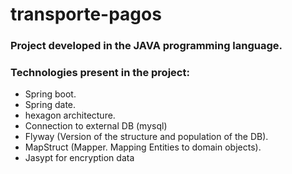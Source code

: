 # transporte-pagos

### Project developed in the JAVA programming language.

### Technologies present in the project:

* Spring boot.
* Spring date.
* hexagon architecture.
* Connection to external DB (mysql)
* Flyway (Version of the structure and population of the DB).
* MapStruct (Mapper. Mapping Entities to domain objects).
* Jasypt for encryption data
